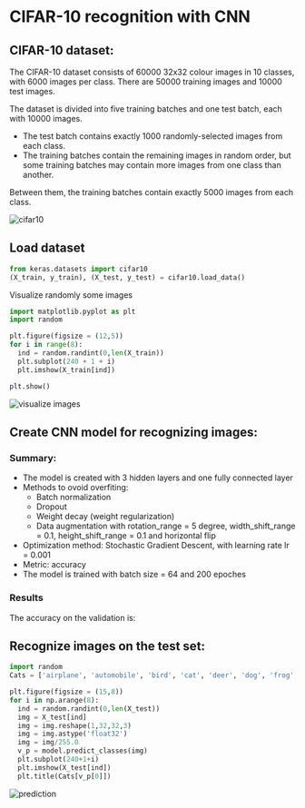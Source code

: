 # CIFAR-10 recognition with CNN

## CIFAR-10 dataset: 
The CIFAR-10 dataset consists of 60000 32x32 colour images in 10 classes, with 6000 images per class. There are 50000 training images and 10000 test images.

The dataset is divided into five training batches and one test batch, each with 10000 images.

- The test batch contains exactly 1000 randomly-selected images from each class.
- The training batches contain the remaining images in random order, but some training batches may contain more images from one class than another.

Between them, the training batches contain exactly 5000 images from each class.

![cifar10](https://user-images.githubusercontent.com/69978820/106388793-6566eb80-63e0-11eb-916a-aacde8d57583.png)

## Load dataset 

```python 
from keras.datasets import cifar10
(X_train, y_train), (X_test, y_test) = cifar10.load_data()
```
Visualize randomly some images 

```python
import matplotlib.pyplot as plt
import random

plt.figure(figsize = (12,5))
for i in range(8):
  ind = random.randint(0,len(X_train))
  plt.subplot(240 + 1 + i)
  plt.imshow(X_train[ind])

plt.show()
```
![visualize images](https://user-images.githubusercontent.com/69978820/106388944-00f85c00-63e1-11eb-9f33-39d8d8d5fdda.png)

## Create CNN model for recognizing images: 
### Summary: 
- The model is created with 3 hidden layers and one fully connected layer
- Methods to ovoid overfiting: 
  * Batch normalization
  * Dropout
  * Weight decay (weight regularization)
  * Data augmentation with rotation_range = 5 degree, width_shift_range = 0.1, height_shift_range = 0.1 and horizontal flip
- Optimization method: Stochastic Gradient Descent, with learning rate lr = 0.001
- Metric: accuracy
- The model is trained with batch size = 64 and 200 epoches 

### Results 

The accuracy on the validation is: 

## Recognize images on the test set:
```python
import random
Cats = ['airplane', 'automobile', 'bird', 'cat', 'deer', 'dog', 'frog', 'horse', 'ship', 'struck']

plt.figure(figsize = (15,8))
for i in np.arange(8):
  ind = random.randint(0,len(X_test))
  img = X_test[ind]
  img = img.reshape(1,32,32,3)
  img = img.astype('float32')
  img = img/255.0
  v_p = model.predict_classes(img)
  plt.subplot(240+1+i)
  plt.imshow(X_test[ind])
  plt.title(Cats[v_p[0]])
  ```
  ![prediction](https://user-images.githubusercontent.com/69978820/106392166-f940b380-63f0-11eb-926a-997c533be3f8.png)

